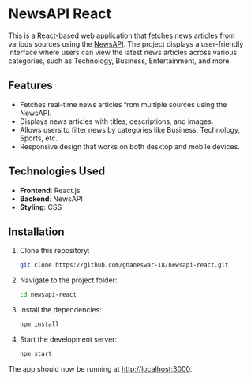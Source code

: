 # NewsAPI React

This is a React-based web application that fetches news articles from various sources using the [NewsAPI](https://newsapi.org/). The project displays a user-friendly interface where users can view the latest news articles across various categories, such as Technology, Business, Entertainment, and more.

## Features

- Fetches real-time news articles from multiple sources using the NewsAPI.
- Displays news articles with titles, descriptions, and images.
- Allows users to filter news by categories like Business, Technology, Sports, etc.
- Responsive design that works on both desktop and mobile devices.

## Technologies Used

- **Frontend**: React.js
- **Backend**: NewsAPI
- **Styling**: CSS

## Installation

1. Clone this repository:

    ```bash
    git clone https://github.com/gnaneswar-18/newsapi-react.git
    ```

2. Navigate to the project folder:

    ```bash
    cd newsapi-react
    ```

3. Install the dependencies:

    ```bash
    npm install
    ```

4. Start the development server:

    ```bash
    npm start
    ```

The app should now be running at [http://localhost:3000](http://localhost:3000).
